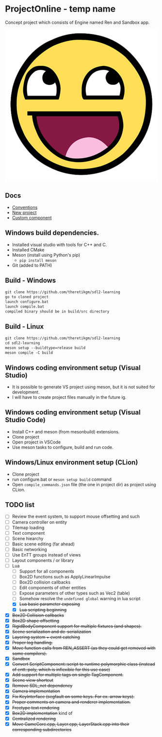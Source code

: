 # ProjectOnline - temp name

Concept project which consists of Engine named Ren and Sandbox app.

![your face after seeing this project](./assets/images/awesomeface.png "test")

## Docs

- [Conventions](docs/typing.md "conventions")
- [New project](docs/new_project.md "new_project")
- [Custom component](docs/custom_component.md)

## Windows build dependencies.

- Installed visual studio with tools for C++ and C.
- Installed CMake
- Meson (install using Python's pip) 
  - `pip install meson`
- Git (added to PATH)

## Build - Windows
    git clone https://github.com/theretikgm/sdl2-learning
    go to cloned project
    launch configure.bat
    launch compile.bat
    compiled binary should be in build/src directory

## Build - Linux
    git clone https://github.com/theretikgm/sdl2-learning
    cd sdl2-learning
    meson setup --buildtype=release build
    meson compile -C build

## Windows coding environment setup (Visual Studio)
- It is possible to generate VS project using meson, but it is not suited for development.
- I will have to create project files manually in the future ig.

## Windows coding environment setup (Visual Studio Code)
- Install C++ and meson (from mesonbuild) extensions.
- Clone project
- Open project in VSCode
- Use meson tasks to configure, build and run code.

## Windows/Linux environment setup (CLion)
- Clone project
- run configure.bat or `meson setup build` command
- Open `compile_commands.json` file (the one in project dir) as project using CLion.

## TODO list

- [ ] Review the event system, to support mouse offsetting and such
- [ ] Camera controller on entity
- [ ] Tilemap loading
- [ ] Text component
- [ ] Scene hiearchy
- [ ] Basic scene editing (far ahead)
- [ ] Basic networking
- [ ] Use EnTT groups instead of views
- [ ] Layout components / or library
- [ ] Lua
    - [ ] Support for all components
    - [ ] Box2D functions such as ApplyLinearImpulse
    - [ ] Box2D collision callbacks
    - [ ] Edit components of other entities
    - [ ] Expose parameters of other types such as Vec2 (table)
    - [ ] Somehow resolve the `undefined global` warning in lua script
    - [x] ~~Lua basic parameter exposing~~
    - [x] ~~Lua scripting beginning~~
- [x] ~~Box2D Collision callbacks~~
- [x] ~~Box2D shape offsetting~~
- [x] ~~RigidBodyComponent support for multiple fixtures (and shapes).~~
- [x] ~~Scene serialization and de-serialization~~
- [x] ~~Layering system + event catching~~
- [x] ~~Proper log handling.~~
- [x] ~~Move function calls from REN_ASSERT (as they could get removed with some compilers).~~
- [x] ~~Sandbox~~
- [x] ~~Convert ScriptComponent::script to runtime polymorphic class (instead of entt::poly, which is inflexible for this use case)~~
- [x] ~~Add support for multiple tags on single TagComponent.~~
- [x] ~~Scene view shortcut~~
- [x] ~~Remove SDL_net dependency~~
- [x] ~~Camera implementation~~
- [x] ~~Fix KeyInterface (segfault on some keys. For ex. arrow keys).~~
- [x] ~~Proper comments on camera and renderer implementation.~~
- [x] ~~Freetype text rendering~~
- [x] ~~Box2D implementation~~ kind of
- [x] ~~Centralized rendering~~
- [x] ~~Move GameCore.cpp, Layer.cpp, LayerStack.cpp into their corresponding subdirectories~~
